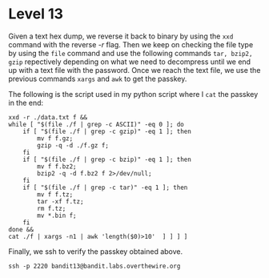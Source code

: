 # Level 13

Given a text hex dump, we reverse it back to binary by using the ```xxd``` command with the reverse *-r* flag. Then we keep on checking the file type by using the ```file``` command and use the following commands ```tar, bzip2, gzip``` repectively depending on what we need to decompress until we end up with a text file with the password. Once we reach the text file, we use the previous commands ```xargs``` and ```awk``` to get the passkey.

The following is the script used in my python script where I ```cat``` the passkey in the end:  

```
xxd -r ./data.txt f &&  
while [ "$(file ./f | grep -c ASCII)" -eq 0 ]; do  
    if [ "$(file ./f | grep -c gzip)" -eq 1 ]; then  
        mv f f.gz;  
        gzip -q -d ./f.gz f;  
    fi  
    if [ "$(file ./f | grep -c bzip)" -eq 1 ]; then  
        mv f f.bz2;  
        bzip2 -q -d f.bz2 f 2>/dev/null;  
    fi  
    if [ "$(file ./f | grep -c tar)" -eq 1 ]; then  
        mv f f.tz;  
        tar -xf f.tz;  
        rm f.tz;  
        mv *.bin f;  
    fi  
done &&  
cat ./f | xargs -n1 | awk 'length($0)>10'  ] ] ] ]  
```

Finally, we ssh to verify the passkey obtained above.  

```ssh -p 2220 bandit13@bandit.labs.overthewire.org```
